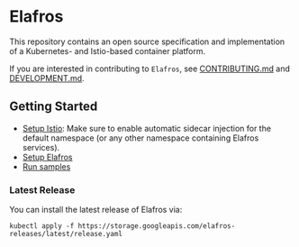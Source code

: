 # Elafros

This repository contains an open source specification and implementation of a Kubernetes- and Istio-based container platform.

If you are interested in contributing to `Elafros`, see
[CONTRIBUTING.md](./CONTRIBUTING.md) and [DEVELOPMENT.md](./DEVELOPMENT.md).

## Getting Started

* [Setup Istio](https://istio.io/docs/setup/kubernetes/quick-start.html): Make sure to enable automatic sidecar injection for the default namespace (or any other namespace containing Elafros services).
* [Setup Elafros](./DEVELOPMENT.md#getting-started)
* [Run samples](./sample/README.md)

### Latest Release

You can install the latest release of Elafros via:

```shell
kubectl apply -f https://storage.googleapis.com/elafros-releases/latest/release.yaml
```
